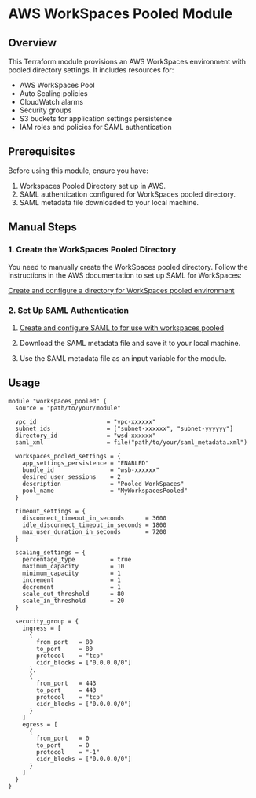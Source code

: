 # AWS WorkSpaces Pooled Module

## Overview

This Terraform module provisions an AWS WorkSpaces environment with pooled directory settings. It includes resources for:
- AWS WorkSpaces Pool
- Auto Scaling policies
- CloudWatch alarms
- Security groups
- S3 buckets for application settings persistence
- IAM roles and policies for SAML authentication

## Prerequisites

Before using this module, ensure you have:
1. Workspaces Pooled Directory set up in AWS.
2. SAML authentication configured for WorkSpaces pooled directory.
3. SAML metadata file downloaded to your local machine.

## Manual Steps

### 1. Create the WorkSpaces Pooled Directory

You need to manually create the WorkSpaces pooled directory. Follow the instructions in the AWS documentation to set up SAML for WorkSpaces:

[Create and configure a directory for WorkSpaces pooled environment](https://docs.aws.amazon.com/workspaces/latest/adminguide/create-directory-pools.html#saml-directory-create-wsp-pools-directory)

### 2. Set Up SAML Authentication

1. [Create and configure SAML to for use with workspaces pooled](https://docs.aws.amazon.com/workspaces/latest/adminguide/create-directory-pools.html#saml-directory-create-assertions)

2. Download the SAML metadata file and save it to your local machine.

3. Use the SAML metadata file as an input variable for the module.


## Usage

```hcl
module "workspaces_pooled" {
  source = "path/to/your/module"

  vpc_id                    = "vpc-xxxxxx"
  subnet_ids                = ["subnet-xxxxxx", "subnet-yyyyyy"]
  directory_id              = "wsd-xxxxxx"
  saml_xml                  = file("path/to/your/saml_metadata.xml")
  
  workspaces_pooled_settings = {
    app_settings_persistence = "ENABLED"
    bundle_id                = "wsb-xxxxxx"
    desired_user_sessions    = 2
    description              = "Pooled WorkSpaces"
    pool_name                = "MyWorkspacesPooled"
  }

  timeout_settings = {
    disconnect_timeout_in_seconds      = 3600
    idle_disconnect_timeout_in_seconds = 1800
    max_user_duration_in_seconds       = 7200
  }

  scaling_settings = {
    percentage_type          = true
    maximum_capacity         = 10
    minimum_capacity         = 1
    increment                = 1
    decrement                = 1
    scale_out_threshold      = 80
    scale_in_threshold       = 20
  }

  security_group = {
    ingress = [
      {
        from_port   = 80
        to_port     = 80
        protocol    = "tcp"
        cidr_blocks = ["0.0.0.0/0"]
      },
      {
        from_port   = 443
        to_port     = 443
        protocol    = "tcp"
        cidr_blocks = ["0.0.0.0/0"]
      }
    ]
    egress = [
      {
        from_port   = 0
        to_port     = 0
        protocol    = "-1"
        cidr_blocks = ["0.0.0.0/0"]
      }
    ]
  }
}
```

